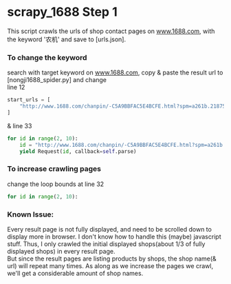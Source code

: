 # scrapy_1688 Step 1

This script crawls the urls of shop contact pages on www.1688.com, with the keyword '农机' and save to [urls.json].  
### To change the keyword
search with target keyword on www.1688.com, copy & paste the result url to [nongji1688_spider.py] and change  
line 12
```python
start_urls = [
	"http://www.1688.com/chanpin/-C5A9BBFAC5E4BCFE.html?spm=a261b.2187593.1996074689.2.cPWaDw&beginPage=1/"
]
```
&
line 33
```python
for id in range(2, 10):
 	id = "http://www.1688.com/chanpin/-C5A9BBFAC5E4BCFE.html?spm=a261b.2187593.1996074689.2.cPWaDw&beginPage=" + str(id)
 	yield Request(id, callback=self.parse)
```
### To increase crawling pages
change the loop bounds at line 32
```python
for id in range(2, 10):
```
### Known Issue:  
Every result page is not fully displayed, and need to be scrolled down to display more in browser. I don't know how to handle this (maybe) javascript stuff. Thus, I only crawled the initial displayed shops(about 1/3 of fully displayed shops) in every result page.  
But since the result pages are listing products by shops, the shop name(& url) will repeat many times. As along as we increase the pages we crawl, we'll get a considerable amount of shop names.

